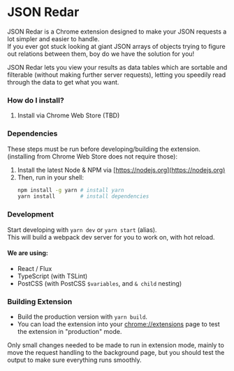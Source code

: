 # JSON Redar

JSON Redar is a Chrome extension designed to make your JSON requests a lot simpler and easier to handle.  
If you ever got stuck looking at giant JSON arrays of objects trying to figure out relations between them, boy do we have the solution for you!

JSON Redar lets you view your results as data tables which are sortable and filterable (without making further server requests), letting you speedily read through the data to get what you want.

### How do I install?

1. Install via Chrome Web Store (TBD)

### Dependencies
These steps must be run before developing/building the extension. (installing from Chrome Web Store does not require those):

1. Install the latest Node & NPM via [https://nodejs.org](https://nodejs.org)
1. Then, run in your shell:
    ```sh
    npm install -g yarn # install yarn
    yarn install        # install dependencies
    ```

### Development
Start developing with `yarn dev` or `yarn start` (alias).  
This will build a webpack dev server for you to work on, with hot reload.

#### We are using:
- React / Flux
- TypeScript (with TSLint)
- PostCSS (with PostCSS `$variables`, and `& child` nesting)

### Building Extension
- Build the production version with `yarn build`.  
- You can load the extension into your [chrome://extensions](chrome://extensions) page to test the extension in "production" mode.  

Only small changes needed to be made to run in extension mode, mainly to move the request handling to the background page, but you should test the output to make sure everything runs smoothly.
